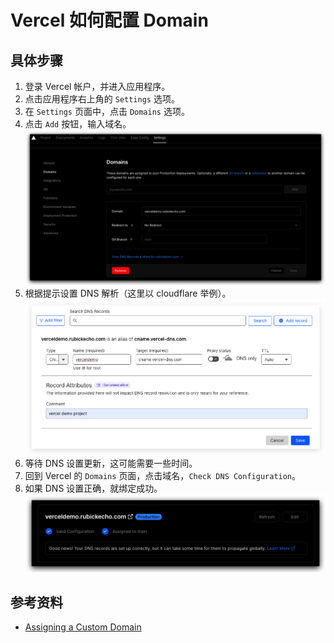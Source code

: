 # Vercel 如何配置 Domain

## 具体步骤
1. 登录 Vercel 帐户，并进入应用程序。
2. 点击应用程序右上角的 `Settings` 选项。
3. 在 `Settings` 页面中，点击 `Domains` 选项。
4. 点击 `Add` 按钮，输入域名。
    ![default](./images/1.jpg)
5. 根据提示设置 DNS 解析（这里以 cloudflare 举例）。
    ![default](./images/2.jpg)
6. 等待 DNS 设置更新，这可能需要一些时间。
7. 回到 Vercel 的 `Domains` 页面，点击域名，`Check DNS Configuration`。
8.  如果 DNS 设置正确，就绑定成功。
    ![default](./images/3.jpg)

## 参考资料

- [Assigning a Custom Domain](https://vercel.com/docs/concepts/get-started/assign-domain)